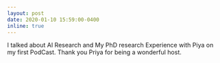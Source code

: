 ```yaml
---
layout: post
date: 2020-01-10 15:59:00-0400
inline: true
---
```


 I talked about AI Research and My PhD research Experience with Piya on my first PodCast. Thank you Priya for being a wonderful host.
